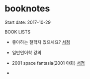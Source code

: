 # booknotes

Start date: 2017-10-29

BOOK LISTS 


* 좋아하는 철학자 있으세요? [서점](http://www.kyobobook.co.kr/product/detailViewKor.laf?ejkGb=KOR&mallGb=KOR&barcode=9791157524990&orderClick=LAH&Kc=)
* 일반언어학 강의 

* 2001 space fantasia(2001 야화) [서점](http://www.kyobobook.co.kr/product/detailViewKor.laf?barcode=9788959192588)
*




